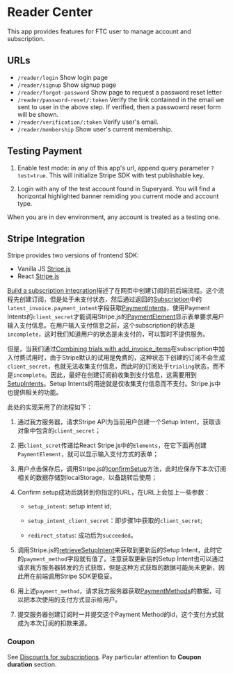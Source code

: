 # Reader Center

This app provides features for FTC user to manage account and subscription.

## URLs

* `/reader/login` Show login page
* `/reader/signup` Show signup page
* `/reader/forgot-password` Show page to request a password reset letter
* `/reader/password-reset/:token` Verify the link contained in the email we sent to user in the above step. If verified, then a passwowrd reset form will be shown.
* `/reader/verification/:token` Verify user's email.
* `/reader/membership` Show user's current membership.

## Testing Payment

1. Enable test mode: in any of this app's url, append query parameter `?test=true`. This will initialize Stripe SDK with test publishable key.

2. Login with any of the test account found in Superyard. You will find a horizontal highlighted banner remiding you current mode and account type.

When you are in dev environment, any account is treated as a testing one.

## Stripe Integration

Stripe provides two versions of frontend SDK:

* Vanilla JS [Stripe.js](https://stripe.com/docs/js)
* React [Stripe.js](https://stripe.com/docs/stripe-js/react)

[Build a subscription integration](https://stripe.com/docs/billing/subscriptions/build-subscription)描述了在网页中创建订阅的前后端流程。这个流程先创建订阅，但是处于未支付状态，然后通过返回的[Subscription](https://stripe.com/docs/api/subscriptions/object)中的`latest_invoice.payment_intent`字段获取[PaymentIntents](https://stripe.com/docs/api/payment_intents/object)，使用Payment Intents的`client_secret`才能调用Stripe.js的[PaymentElement](https://stripe.com/docs/js/element/payment_element)显示表单要求用户输入支付信息。在用户输入支付信息之前，这个subscription的状态是`incomplete`，这时我们知道用户的状态是未支付的，可以暂时不提供服务。

但是，当我们通过[Combining trials with add_invoice_items](https://stripe.com/docs/billing/subscriptions/trials#combine-trial-add-invoice-items)在subscription中加入付费试用时，由于Stripe默认的试用是免费的，这种状态下创建的订阅不会生成`client_secret`，也就无法收集支付信息，而此时的订阅处于`trialing`状态，而不是`incomplete`。因此，最好在创建订阅前收集到支付信息，这需要用到[SetupIntents](https://stripe.com/docs/api/setup_intents)。Setup Intents的用途就是仅收集支付信息而不支付。Stripe.js中也提供相关的功能。

此处的实现采用了的流程如下：

1. 通过我方服务器，请求Stripe API为当前用户创建一个Setup Intent，获取该对象中包含的`client_secret`；

2. 把`client_scret`传递给React Stripe.js中的`Elements`，在它下面再创建`PaymentElement`，就可以显示输入支付方式的表单；

3. 用户点击保存后，调用Stripe.js的[confirmSetup](https://stripe.com/docs/js/setup_intents/confirm_setup)方法，此时应保存下本次订阅相关的数据存储到localStorage，以备跳转后使用；

4. Confirm setup成功后跳转到你指定的URL，在URL上会加上一些参数：

    * `setup_intent`: setup intent id;

    * `setup_intent_client_secret`：即步骤1中获取的`client_secret`;

    * `redirect_status`: 成功后为`succeeded`。

5. 调用Stripe.js的[retrieveSetupIntent](https://stripe.com/docs/js/setup_intents/retrieve_setup_intent)来获取到更新后的Setup Intent，此时它的`payment_method`字段就有值了。注意获取更新后的Setup Intent也可以通过请求我方服务器转发的方式获取，但是这种方式获取的数据可能尚未更新，因此用在前端调用Stripe SDK更稳妥。

6. 用上述`payment_method`，请求我方服务器获取[PaymentMethods](https://stripe.com/docs/api/payment_methods)的数据，可以把本次使用的支付方式显示给用户。

7. 提交服务器创建订阅时一并提交这个Payment Method的id，这个支付方式就成为本次订阅的扣款来源。

### Coupon

See [Discounts for subscriptions](https://stripe.com/docs/billing/subscriptions/coupons). Pay particular attention to **Coupon duration** section.
